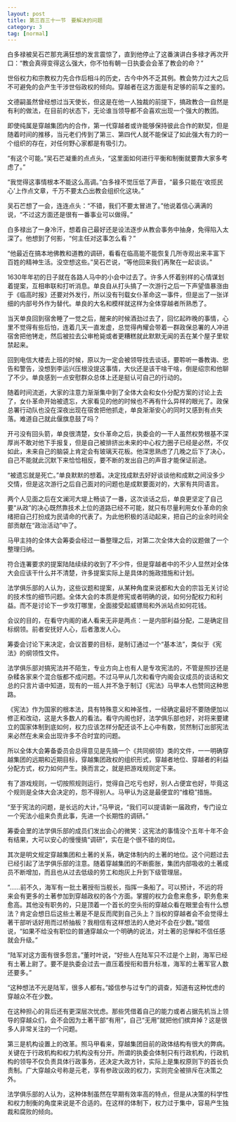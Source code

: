 ```yaml
---
layout: post
title: 第三百三十一节　要解决的问题
category: 3
tag: [normal]
---
```


白多禄被吴石芒那充满狂想的发言震惊了，直到他停止了这番演讲白多禄才再次开口：“教会真得变得这么强大，你不怕有朝一日执委会会革了教会的命？”

世俗权力和宗教权力先合作后相斗的历史，古今中外不乏其例。教会势力过大之后不可避免的会产生干涉世俗政权的倾向。穿越者在这方面是有足够的前车之鉴的。

文德嗣虽然曾经想过当天使长，但这是在他一人独裁的前提下，搞政教合一自然是有利的做法，在目前的状态下，无论谁当领导都不会喜欢出现一个强大的教团。

即使纯属是穿越集团内的合作，第一代穿越者或许能够保持彼此合作的默契，但是随着时间的推移，当元老们传到了第三、第四代人就不能保证了如此强大有力的一个组织的存在，对任何野心家都是有吸引力。

“有这个可能。”吴石芒凝重的点点头，“这里面如何进行平衡和制衡就要靠大家多考虑了。”

“我觉得这事情根本不能这么高调。”白多禄不觉压低了声音，“最多只能在‘收揽民心’上作点文章，千万不要太凸出教会组织化这块。”

吴石芒想了一会，连连点头：“不错，我们不要太冒进了。”他说着信心满满的说，“不过这方面还是很有一番事业可以做得。”

白多禄出了一身冷汗，想着自己最好还是设法逐步从教会事务中抽身，免得陷入太深了。他想到了何影，“何主任对这事怎么看？”

“他最近在搞本地佛教和道教的调研，看看在临高能不能恢复几所寺观出来丰富下百姓的精神生活。没空想这些。”吴石芒说，“等他回来我们再聚在一起谈谈。”

1630年年初的日子就在各路人马中的小会中过去了。许多人怀着别样的心情谋划着提案，互相串联和打听消息。单良自从打头搞了一次游行之后一下声望值暴涨由于《临高时报》还要对外发行，所以没有刊载女仆革命这一事件，但是出了一张详细的内部号外作为替代。单良的大名和模样就这样为全体穿越者所熟悉了。

当天单良回到宿舍睡了一觉之后，醒来的时候酒劲过去了，回忆起昨晚的事情，心里不觉得有些后怕，连着几天一直发虚，总觉得冉耀会带着一群政保总署的人冲进宿舍把他铐走，然后被拉去公审枪毙或者更糟糕就此默默无闻的丢在某个屋子里软禁起来。

回到电信大楼去上班的时候，原以为一定会被领导找去谈话，要聆听一番教诲、忠告和警告，没想到李运兴压根没提这事情，大伙还是该干啥干啥，倒是绍宗和他聊了不少。单良感到一点安慰群众总体上还是挺认可自己的行动的。

随着时间流逝，大家的注意力渐渐集中到了全体大会和女仆分配方案的讨论上去了，女仆革命开始被遗忘，大家看见的他的时候也不再有什么异样的眼光了。政保总署行动队也没在深夜出现在宿舍把他抓走，单良渐渐安心的同时又感到有点失落。难道自己就此偃旗息鼓了吗？

开弓没有回头箭，单良很清楚，女仆革命之后，执委会的一干人虽然权势根基不深厚尚不敢对他下手报复，但是自己被排挤出未来的中心权力圈子已经是必然，不仅如此，未来自己的脑袋上肯定会有玻璃天花板。他深思熟虑了几晚之后下了决心，自己不能就此沉默下来恰恰相反，要不断的发出自己的声音才能保证前途。

“被遗忘就是死亡。”单良默默的想着。决定找成默去好好谈谈他和成默之间没多少交情，但是这次游行之后自己面对的问题也是成默要面对的，大家有共同语言。

两个人见面之后在文澜河大堤上畅谈了一番，这次谈话之后，单良更坚定了自己要“从政”的决心既然靠技术上位的道路已经不可能，就只有尽量利用女仆革命的余绪把自己打扮成为民请命的代表了。为此他积极的活动起来，把自己的业余时间全部贡献在“政治活动”中了。

马甲主持的全体大会筹委会经过一番整理之后，对第二次全体大会的议题做了一个整理归纳。

符合连署要求的提案陆陆续续的收到了不少件，但是穿越者中的不少人显然对全体大会应该干什么并不清楚，许多提案实际上是具体的施政措施和计划。

法学俱乐部的人认为，这些议题和提案，从某种角度来说都和大会的宗旨无关讨论的技术性的细节问题。全体大会的本质是修宪或者明确的说，如何分配权力和利益。而不是讨论下一步攻打哪里，全面接受起威镖局和外派站点如何花钱。

会议的目的，在看守内阁的诸人看来无非是两点：一是内部利益分配，二是确定目标纲领。前者安抚好人心，后者激发人心。

筹委会讨论下来决定，会议首要的目标，是制订通过一个“基本法”，类似于《宪法》的纲领性文件。

法学俱乐部对搞宪法并不陌生，专业方向上也有人是专攻宪法的，不管是照抄还是杂糅各家来个混合版都不成问题。不过马甲从几次和看守内阁会议成员的谈话和文总的只言片语中知道，现有的一班人并不急于制订《宪法》马甲本人也赞同这种思路。

《宪法》作为国家的根本法，具有特殊意义和神圣性，一经确定最好不要随便加以修正和改动，这是大多数人的看法。看守内阁也好，法学俱乐部也好，对将来要建立的国家体制到底如何，权力应该怎样分配还谈不上心中有数，贸然制订出部宪法来必然在未来会出现许多不合时宜的问题。

所以全体大会筹备委员会总得意见是先搞一个《共同纲领》类的文件，一一明确穿越集团的远期和近期目标，穿越集团政权的组织形式，穿越者地位、穿越者的利益分配方式，权力如何产生。换而言之，就是把游戏规则定下来。

有了游戏规则，一切按照规则运行，觉得自己吃亏也好，别人占便宜也好，毕竟这个规则是全体大会决定的，怨不得别人。马甲认为这是最便宜的“维稳”措施。

“至于宪法的问题，是长远的大计，”马甲说，“我们可以提请新一届政府，专门设立一个宪法小组来负责此事，先进一个长期性的调研。”

筹委会里的法学俱乐部的成员们发出会心的微笑：这宪法的事情没个五年十年不会有结果，大可以安心的慢慢搞“调研”，实在是个很不错的岗位。

其次是明文规定穿越集团和土著的关系，确定体制内的土著的地位。这个问题过去已经引起了法学俱乐部的注意。随着穿越集团的不断膨胀，集团内部吸收的土著成员不断增加，而且也从过去低级的劳工和炮灰上升到下级管理层。

“……前不久，海军有一批土著授衔当舰长，指挥一条船了。可以预计，不远的将来会有更多的土著参加到穿越政权的各个方面。掌握的权力会愈来愈多，职务愈来愈高。其他没有职务的，只是顶着一个首长的空头衔的穿越众看在眼里会有什么想法？肯定会想日后这些土著是不是反而爬到自己头上？当权的穿越者会不会觉得土著干部听话好用而过桥抽板？我相信有这样想法的人绝对不会在少数。”姬信说，“如果不给没有职位的普通穿越众一个明确的说法，对土著的忌惮和不信任感就会升级。”

“陆军对这方面有很多怨言。”董时叶说，“好些人在陆军只不过是个上尉，海军已经有土著上尉了。要不是执委会过去一直压着授衔和晋升标准，海军的土著军官人数还要多。”

“这种想法不光是陆军，很多人都有。”姬信参与过专门的调查，知道有这种忧虑的穿越众不在少数。

在这种担心的背后还有更深层次忧虑。那些凭借着自己的能力或者占据先机当上领导的穿越众们，会不会因为土著干部“有用”，自己“无用”就把他们摈弃掉？这是很多人非常关注的一个问题。

第三是机构设置上的改革。照马甲看来，穿越集团目前的政体结构有很大的弊病。关键在于行政机构和权力机构没有分开。所谓的执委会体制只有行政机构，行政机构的领导不仅负责具体行政事务，还决定大政方针，实际上是集权原则下的首长负责制。广大穿越众号称是元老，享有参政议政的权力，实则完全被排斥在决策之外。

法学俱乐部的人认为，这种体制虽然在早期有效率高的特点，但是从决策的科学性和权力制衡的角度来说是不合适的。在这样的体制下，权力过于集中，容易产生独裁和腐败的倾向。